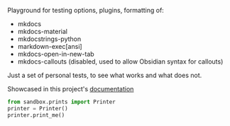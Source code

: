 Playground for testing options, plugins, formatting of:

- mkdocs
- mkdocs-material 
- mkdocstrings-python
- markdown-exec[ansi]
- mkdocs-open-in-new-tab
- mkdocs-callouts (disabled, used to allow Obsidian syntax for callouts)

Just a set of personal tests, to see what works and what does not. 

Showcased in this project's [documentation](https://lennon-c.github.io/SandBox_Mkdocs/)


```python exec="true" source="tabbed-left" result="pycon"
from sandbox.prints import Printer 
printer = Printer()
printer.print_me()
```